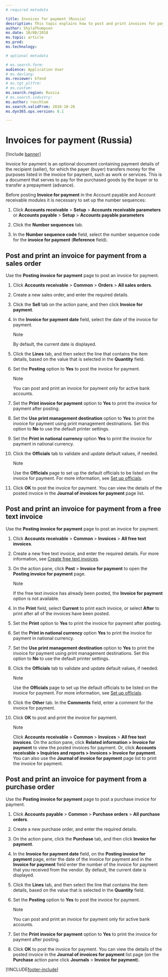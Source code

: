 ```yaml
---
# required metadata

title: Invoices for payment (Russia)
description: This topic explains how to post and print invoices for payment in Microsoft Dynamics 365 Finance in Russia.
author: ShylaThompson
ms.date: 10/08/2018
ms.topic: article
ms.prod: 
ms.technology: 

# optional metadata

# ms.search.form:  
audience: Application User
# ms.devlang: 
ms.reviewer: kfend
# ms.tgt_pltfrm: 
# ms.custom: 
ms.search.region: Russia
# ms.search.industry: 
ms.author: roschlom
ms.search.validFrom: 2018-10-28
ms.dyn365.ops.version: 8.1

---
```


# Invoices for payment (Russia)
[!include [banner](../includes/banner.md)]

Invoice for payment is an optional document containing payment details of the recipient (seller), for which the payer (buyer) transfers money for the purposes listed in the invoice for payment, such as work or services. This is a document that serves to pay for the purchased goods by the buyer or to transfer a prepayment (advance). 

Before posting **Invoice for payment** in the Account payable and Account receivable modules it is necessary to set up the number sequences:
1.  Click **Accounts receivable** \> **Setup** \> **Accounts receivable parameters** or **Accounts payable** \> **Setup** \> **Accounts payable parameters**

2.  Click the **Number sequences** tab.

3.  In the **Number sequence code** field, select the number sequence code for the **invoice for payment** (**Reference** field).

## Post and print an invoice for payment from a sales order 

Use the **Posting invoice for payment** page to post an invoice for payment.

1.  Click **Accounts receivable** \> **Common** \> **Orders** \> **All sales orders**.

2.  Create a new sales order, and enter the required details.

3.  Click the **Sell** tab on the action pane, and then click **Invoice for payment**.

4.  In the **Invoice for payment date** field, select the date of the invoice for payment.
    
    > [!NOTE]
    > By default, the current date is displayed.

6.  Click the **Lines** tab, and then select the line that contains the item details, based on the value that is selected in the **Quantity** field.

7.  Set the **Posting** option to **Yes** to post the invoice for payment.
    
    > [!NOTE]
    > You can post and print an invoice for payment only for active bank accounts.

8.  Set the **Print invoice for payment** option to **Yes** to print the invoice for payment after posting.
8. Set the **Use print management destination** option to **Yes** to print the invoice for payment using print management destinations. Set this option to **No** to use the default printer settings.
9. Set the **Print in national currency** option **Yes** to print the invoice for payment in national currency.

10. Click the **Officials** tab to validate and update default values, if needed.

    > [!NOTE]
    > Use the **Officials** page to set up the default officials to be listed on the invoice for payment. For more information, see [Set up officials](rus-officials.md).

11.  Click **OK** to post the invoice for payment. You can view the details of the posted invoice in the **Journal of invoices for payment** page list.

## Post and print an invoice for payment from a free text invoice 

Use the **Posting invoice for payment** page to post an invoice for payment.

1.  Click **Accounts receivable** \> **Common** \> **Invoices** \> **All free text invoices**.

2.  Create a new free text invoice, and enter the required details. For more information, see [Create free text invoices](../accounts-receivable/create-free-text-invoice-new.md).

3.  On the action pane, click **Post** \> **Invoice for payment** to open the **Posting invoice for payment** page.
    
    > [!NOTE]
    > If the free text invoice has already been posted, the **Invoice for payment** option is not available.
    
4.  In the **Print** field, select **Current** to print each invoice, or select **After** to print after all of the invoices have been posted.

5. Set the **Print** option to **Yes** to print the invoice for payment after posting.

6. Set the **Print in national currency** option **Yes** to print the invoice for payment in national currency.

7. Set the **Use print management destination** option to **Yes** to print the invoice for payment using print management destinations. Set this option to **No** to use the default printer settings.
 
8. Click the **Officials** tab to validate and update default values, if needed.

    > [!NOTE]
    > Use the **Officials** page to set up the default officials to be listed on the invoice for payment. For more information, see [Set up officials](https://github.com/MicrosoftDocs/Dynamics-365-Operations/blob/russia-81/articles/financials/localizations/rus-officials.md).

9. Click the **Other** tab. In the **Comments** field, enter a comment for the invoice for payment.

10. Click **OK** to post and print the invoice for payment.
    

    > [!NOTE]
    > Click **Accounts receivable** > **Common** > **Invoices** > **All free text invoices**. On the action pane, click **Related information > Invoice for payment** to view the posted invoices for payment. Or, click **Accounts receivable > Inquiries and reports > Invoices > Invoice for payment**.
    > You can also use the **Journal of invoice for payment** page list to print the invoice for payment.

## Post and print an invoice for payment from a purchase order 

Use the **Posting invoice for payment** page to post a purchase invoice for payment.

1.  Click **Accounts payable** \> **Common** \> **Purchase orders** \> **All purchase orders**.

2.  Create a new purchase order, and enter the required details.

3.  On the action pane, click the **Purchase** tab, and then click **Invoice for payment**.

4.   In the **Invoice for payment date** field, on the **Posting invoice for payment** page, enter the date of the invoice for payment and in the **Invoice for payment** field enter the number of the invoice for payment that you received from the vendor. By default, the current date is displayed.

5.  Click the **Lines** tab, and then select the line that contains the item details, based on the value that is selected in the **Quantity** field.

6.  Set the **Posting** option to **Yes** to post the invoice for payment.
    
    > [!NOTE]
    > You can post and print an invoice for payment only for active bank accounts.

8.  Set the **Print invoice for payment** option to **Yes** to print the invoice for payment after posting.

9.  Click **OK** to post the invoice for payment. You can view the details of the posted invoice in the **Journal of invoices for payment** list page (on the **Purchase** action pane click **Journals** \> **Invoice for payment**).


[!INCLUDE[footer-include](../../includes/footer-banner.md)]